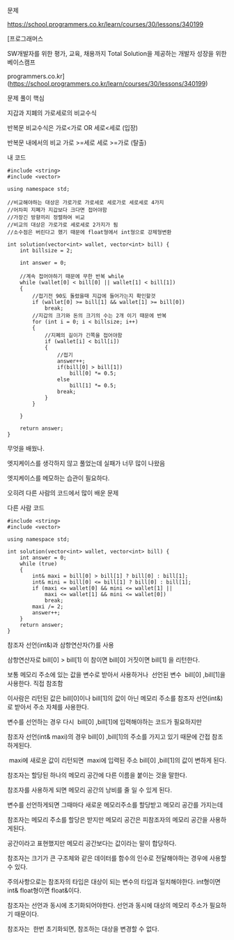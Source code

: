 문제

<https://school.programmers.co.kr/learn/courses/30/lessons/340199>

[프로그래머스

SW개발자를 위한 평가, 교육, 채용까지 Total Solution을 제공하는 개발자 성장을 위한 베이스캠프

programmers.co.kr](https://school.programmers.co.kr/learn/courses/30/lessons/340199)

문제 풀이 핵심

지갑과 지폐의 가로세로의 비교수식

반복문 비교수식은 가로<가로 OR 세로<세로 (입장)

반복문 내에서의 비교 가로 >=세로 세로 >=가로 (탈출)

내 코드

```
#include <string>
#include <vector>

using namespace std;

//비교해야하는 대상은 가로가로 가로세로 세로가로 세로세로 4가지
//어차피 지폐가 지갑보다 크다면 접어야함
//가장긴 방향끼리 정렬하여 비교
//비교의 대상은 가로가로 세로세로 2가지가 됨
//소수점은 버린다고 했기 때문에 float형에서 int형으로 강제형변환

int solution(vector<int> wallet, vector<int> bill) {
    int billsize = 2;
    
    int answer = 0;

    //계속 접어야하기 때문에 무한 반복 while
    while (wallet[0] < bill[0] || wallet[1] < bill[1])
    {
        //접기전 90도 돌렸을때 지갑에 들어가는지 확인할것
        if (wallet[0] >= bill[1] && wallet[1] >= bill[0])
            break;
        //지갑의 크기와 돈의 크기의 수는 2개 이기 때문에 반복
        for (int i = 0; i < billsize; i++)
        {
            //지폐의 길이가 긴쪽을 접어야함
            if (wallet[i] < bill[i])
            {
                //접기
                answer++;
                if(bill[0] > bill[1])
                    bill[0] *= 0.5;
                else
                    bill[1] *= 0.5;
                break;
            }     
        }
        
    }

    return answer;
}
```

무엇을 배웠나.

엣지케이스를 생각하지 않고 풀었는데 실패가 너무 많이 나왔음

엣지케이스를 메모하는 습관이 필요하다.

오히려 다른 사람의 코드에서 많이 배운 문제

다른 사람 코드

```
#include <string>
#include <vector>

using namespace std;

int solution(vector<int> wallet, vector<int> bill) {
    int answer = 0;
    while (true)
    {
        int& maxi = bill[0] > bill[1] ? bill[0] : bill[1];
        int& mini = bill[0] <= bill[1] ? bill[0] : bill[1];
        if (maxi <= wallet[0] && mini <= wallet[1] ||
            maxi <= wallet[1] && mini <= wallet[0])
            break;
        maxi /= 2;
        answer++;
    }
    return answer;
}
```

참조자 선언(int&)과 삼항연산자(?)를 사용

삼항연산자로 bill[0] > bill[1] 이 참이면 bill[0] 거짓이면 bill[1] 을 리턴한다.

보통 메모리 주소에 있는 값을 변수로 받아서 사용하거나  선언된 변수  bill[0] ,bill[1]을 사용한다. 직접 참조함

이사람은 리턴된 값은 bill[0]이나 bill[1]의 값이 아닌 메모리 주소를 참조자 선언(int&)로 받아서 주소 자체를 사용한다.

변수를 선언하는 경우 다시  bill[0] ,bill[1]에 입력해야하는 코드가 필요하지만

참조자 선언(int& maxi)의 경우 bill[0] ,bill[1]의 주소를 가지고 있기 때문에 간접 참조하게된다.

 maxi에 새로운 값이 리턴되면  maxi에 입력된 주소 bill[0] ,bill[1]의 값이 변하게 된다.

참조자는 할당된 하나의 메모리 공간에 다른 이름을 붙이는 것을 말한다.  

참조자를 사용하게 되면 메모리 공간의 낭비를 줄 일 수 있게 된다.

변수를 선언하게되면 그때마다 새로운 메모리주소를 할당받고 메모리 공간를 가지는데 

참조자는 메모리 주소를 할당은 받지만 메모리 공간은 피참조자의 메모리 공간을 사용하게된다.

공간이라고 표현했지만 메모리 공간보다는 값이라는 말이 합당하다.

참조자는 크기가 큰 구조체와 같은 데이터를 함수의 인수로 전달해야하는 경우에 사용할 수 있다.

주의사항으로는 참조자의 타입은 대상이 되는 변수의 타입과 일치해야한다. int형이면 int& float형이면 float&이다.

참조자는 선언과 동시에 초기화되어야한다. 선언과 동시에 대상의 메모리 주소가 필요하기 때문이다.

참조자는  한번 초기화되면, 참조하는 대상을 변경할 수 없다.